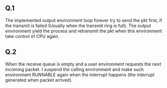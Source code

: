 
## Q.1
The implemented output environment loop forever try to send the pkt first, if the transmit is failed (Usually when the transmit ring is full). The output environment yield the process and retransmit the pkt when this environment take control of CPU again.

## Q.2
When the receive queue is empty and a user environment requests the next
incoming packet. I suspend the calling environment and make such environment
RUNNABLE again when the interrupt happens (the interrupt generated when packet
arrived).

